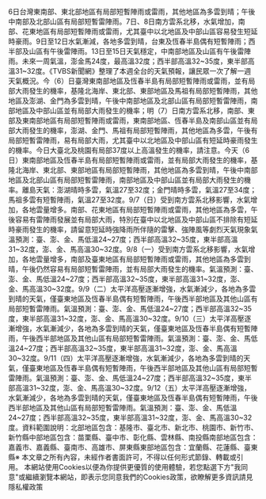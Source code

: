 6日台灣東南部、東北部地區有局部短暫陣雨或雷雨，其他地區為多雲到晴；午後中南部及北部山區有局部短暫雷陣雨。7日、8日南方雲系北移，水氣增加，南部、花東地區有局部短暫陣雨或雷雨，尤其臺中以北地區及中部山區容易發生短延時豪雨。9日至12日水氣漸減，各地多雲到晴，台東及恆春半島偶有短暫陣雨；西半部及山區有午後雷陣雨。13日至15日天氣穩定，中南部地區及山區有午後雷陣雨。未來一周氣溫，澎金馬24度，最高溫32度；西半部高溫32~35度，東半部高溫31~32度。《TVBS新聞網》整理了本週全台的天氣預報，讓民眾一次了解一週天氣概況。今（6）日臺灣東南部地區及恆春半島有局部短暫陣雨或雷雨，並有局部大雨發生的機率，基隆北海岸、東北部、東部地區及馬祖有局部短暫陣雨，其他地區及澎湖、金門為多雲到晴，午後中南部地區及北部山區有局部短暫雷陣雨，南部地區及中部山區並有局部大雨發生的機率；明（7）日南方雲系北移，南部、東部及東南部地區有局部短暫陣雨或雷雨，東南部地區、恆春半島及南部山區並有局部大雨發生的機率，澎湖、金門、馬祖有局部短暫陣雨，其他地區為多雲，午後有局部短暫雷陣雨，易有局部大雨，尤其臺中以北地區及中部山區有短延時豪雨發生的機率。今日大臺北及桃園有局部37度以上高溫發生的機率，請注意。今天（6日）東南部地區及恆春半島有局部短暫陣雨或雷雨，並有局部大雨發生的機率，基隆北海岸、東北部、東部地區有局部短暫陣雨，其他地區為多雲到晴，午後中南部地區及北部山區有局部短暫雷陣雨，南部地區及中部山區並有局部大雨發生的機率。離島天氣：澎湖晴時多雲，氣溫27至32度；金門晴時多雲，氣溫27至34度；馬祖多雲有短暫陣雨，氣溫27至32度。9/7（日）受到南方雲系北移影響，水氣增加，各地雲量增多。南部、花東地區有局部短暫陣雨或雷雨，其他地區為多雲，午後容易有雷陣雨發展並有局部大雨，特別在臺中以北地區及中部山區不排除有短延時豪雨發生的機率，請留意短延時強降雨所伴隨的雷擊、強陣風等劇烈天氣現象氣溫預測：臺、澎、金、馬低溫24~27度；西半部高溫32~35度，東半部高溫31~32度，澎、金、馬高溫30~32度。9/8（一）受到南方雲系北移影響，水氣增加，各地雲量增多，南部及臺東地區有局部短暫陣雨或雷雨，其他地區為多雲到晴，午後仍然容易有局部短暫雷陣雨，並有局部大雨發生的機率。氣溫預測：臺、澎、金、馬低溫24~27度；西半部高溫32~35度，東半部高溫31~32度，澎、金、馬高溫30~32度。9/9（二）太平洋高壓逐漸增強，水氣漸減少，各地為多雲到晴的天氣，僅臺東地區及恆春半島偶有短暫陣雨，午後西半部地區及其他山區有局部短暫雷陣雨。氣溫預測：臺、澎、金、馬低溫24~27度；西半部高溫32~35度，東半部高溫31~32度，澎、金、馬高溫30~32度。9/10（三）太平洋高壓逐漸增強，水氣漸減少，各地為多雲到晴的天氣，僅臺東地區及恆春半島偶有短暫陣雨，午後西半部地區及其他山區有局部短暫雷陣雨。氣溫預測：臺、澎、金、馬低溫24~27度；西半部高溫32~35度，東半部高溫31~32度，澎、金、馬高溫30~32度。9/11（四）太平洋高壓逐漸增強，水氣漸減少，各地為多雲到晴的天氣，僅臺東地區及恆春半島偶有短暫陣雨，午後西半部地區及其他山區有局部短暫雷陣雨。氣溫預測：臺、澎、金、馬低溫24~27度；西半部高溫32~35度，東半部高溫31~32度，澎、金、馬高溫30~32度。9/12（五）太平洋高壓逐漸增強，水氣漸減少，各地為多雲到晴的天氣，僅臺東地區及恆春半島偶有短暫陣雨，午後西半部地區及其他山區有局部短暫雷陣雨。氣溫預測：臺、澎、金、馬低溫24~27度；西半部高溫32~35度，東半部高溫31~32度，澎、金、馬高溫30~32度。資料範圍說明：北部地區包含：基隆市、臺北市、新北市、桃園市、新竹市、新竹縣中部地區包含：苗栗縣、臺中市、彰化縣、雲林縣、南投縣南部地區包含：嘉義市、嘉義縣、臺南市、高雄市、屏東縣東部地區包含：宜蘭縣、花蓮縣、臺東縣※ 本文章之所有內容，未經作者書面許可，不得以任何形式節錄、轉載或引用。 本網站使用Cookies以便為你提供更優質的使用體驗，若您點選下方"我同意"或繼續瀏覽本網站，即表示您同意我們的Cookies政策，欲瞭解更多資訊請見隱私權政策